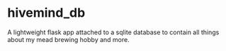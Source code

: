 # hivemind_db
A lightweight flask app attached to a sqlite database to contain all things about my mead brewing hobby and more. 
